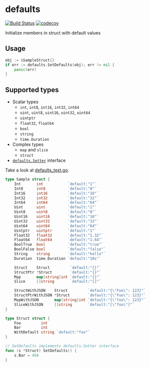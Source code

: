 defaults
========

[![Build Status](https://travis-ci.org/creasty/defaults.svg?branch=master)](https://travis-ci.org/creasty/defaults)
[![codecov](https://codecov.io/gh/creasty/defaults/branch/master/graph/badge.svg)](https://codecov.io/gh/creasty/defaults)

Initialize members in struct with default values


Usage
-----

```go
obj := &SampleStruct{}
if err := defaults.SetDefaults(obj); err != nil {
	panic(err)
}
```


Supported types
---------------

- Scalar types
  - `int`, `int8`, `int16`, `int32`, `int64`
  - `uint`, `uint8`, `uint16`, `uint32`, `uint64`
  - `uintptr`
  - `float32`, `float64`
  - `bool`
  - `string`
  - `time.Duration`
- Complex types
  - `map` and `slice`
  - `struct`
- [`defaults.Setter`](./setter.go) interface


Take a look at [defaults_test.go](./defaults_test.go).

```go
type Sample struct {
	Int       int           `default:"1"`
	Int8      int8          `default:"8"`
	Int16     int16         `default:"16"`
	Int32     int32         `default:"32"`
	Int64     int64         `default:"64"`
	Uint      uint          `default:"1"`
	Uint8     uint8         `default:"8"`
	Uint16    uint16        `default:"16"`
	Uint32    uint32        `default:"32"`
	Uint64    uint64        `default:"64"`
	Uintptr   uintptr       `default:"1"`
	Float32   float32       `default:"1.32"`
	Float64   float64       `default:"1.64"`
	BoolTrue  bool          `default:"true"`
	BoolFalse bool          `default:"false"`
	String    string        `default:"hello"`
	Duration  time.Duration `default:"10s"`

	Struct    Struct         `default:"{}"`
	StructPtr *Struct        `default:"{}"`
	Map       map[string]int `default:"{}"`
	Slice     []string       `default:"[]"`

	StructWithJSON    Struct         `default:"{\"Foo\": 123}"`
	StructPtrWithJSON *Struct        `default:"{\"Foo\": 123}"`
	MapWithJSON       map[string]int `default:"{\"foo\": 123}"`
	SliceWithJSON     []string       `default:"[\"foo\"]"`
}

type Struct struct {
	Foo         int
	Bar         int
	WithDefault string `default:"foo"`
}

// SetDefaults implements defaults.Setter interface
func (s *Struct) SetDefaults() {
	s.Bar = 456
}
```
